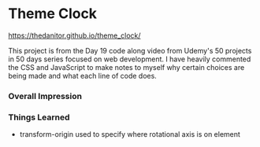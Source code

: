 # Theme Clock

https://thedanitor.github.io/theme_clock/

This project is from the Day 19 code along video from Udemy's 50 projects in 50 days series focused on web development. I have heavily commented the CSS and JavaScript to make notes to myself why certain choices are being made and what each line of code does.

### Overall Impression



### Things Learned

* transform-origin used to specify where rotational axis is on element